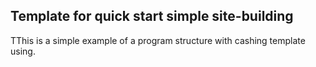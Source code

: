 ## Template for quick start simple site-building
TThis is a simple example of a program structure with cashing template using.
